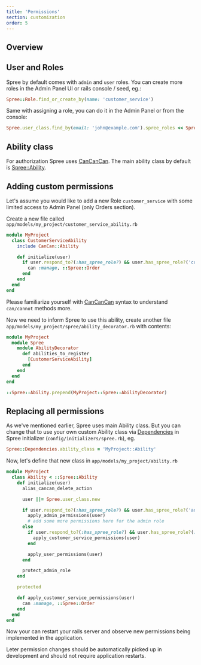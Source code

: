 ```yaml
---
title: 'Permissions'
section: customization
order: 5
---
```


## Overview

## User and Roles

Spree by default comes with `admin` and `user` roles. You can create more roles in the Admin Panel UI or rails console / seed, eg.:

```ruby
Spree::Role.find_or_create_by(name: 'customer_service')
```

Same with assigning a role, you can do it in the Admin Panel or from the console:

```ruby
Spree.user_class.find_by(email: 'john@example.com').spree_roles << Spree::Role.find_or_create_by(name: 'customer_service')
```

## Ability class

For authorization Spree uses [CanCanCan](https://github.com/CanCanCommunity/cancancan). The main ability class by default is [Spree::Ability](https://github.com/spree/spree/blob/master/core/app/models/spree/ability.rb).

## Adding custom permissions

Let's assume you would like to add a new Role `customer_service` with some limited access to Admin Panel (only Orders section).

Create a new file called `app/models/my_project/customer_service_ability.rb`

```ruby
module MyProject
  class CustomerServiceAbility
    include CanCan::Ability

    def initialize(user)
      if user.respond_to?(:has_spree_role?) && user.has_spree_role?('customer_service')
        can :manage, ::Spree::Order
      end
    end
  end
end
```

Please familiarize yourself with [CanCanCan](https://github.com/CanCanCommunity/cancancan) syntax to understand `can/cannot` methods more.

Now we need to inform Spree to use this ability, create another file `app/models/my_project/spree/ability_decorator.rb` with contents:

```ruby
module MyProject
  module Spree
    module AbilityDecorator
      def abilities_to_register
        [CustomerServiceAbility]
      end
    end
  end
end

::Spree::Ability.prepend(MyProject::Spree::AbilityDecorator)
```

## Replacing all permissions

As we've mentioned earlier, Spree uses main Ability class. But you can change that to use your own custom Ability class via [Dependencies](/developer/customization/dependencies.html) in Spree initializer (`config/initializers/spree.rb`), eg.

```ruby
Spree::Dependencies.ability_class = 'MyProject::Ability'
```

Now, let's define that new class in `app/models/my_project/ability.rb`

```ruby
module MyProject
  class Ability < ::Spree::Ability
    def initialize(user)
      alias_cancan_delete_action

      user ||= Spree.user_class.new

      if user.respond_to?(:has_spree_role?) && user.has_spree_role?('admin')
        apply_admin_permissions(user)
        # add some more permissions here for the admin role
      else 
        if user.respond_to?(:has_spree_role?) && user.has_spree_role?(:customer_service)
          apply_customer_service_permissions(user)
        end

        apply_user_permissions(user)
      end

      protect_admin_role
    end

    protected

    def apply_customer_service_permissions(user)
      can :manage, ::Spree::Order
    end
  end
end
```

Now your can restart your rails server and observe new permissions being implemented in the application.

Leter permission changes should be automatically picked up in development and should not require application restarts.

